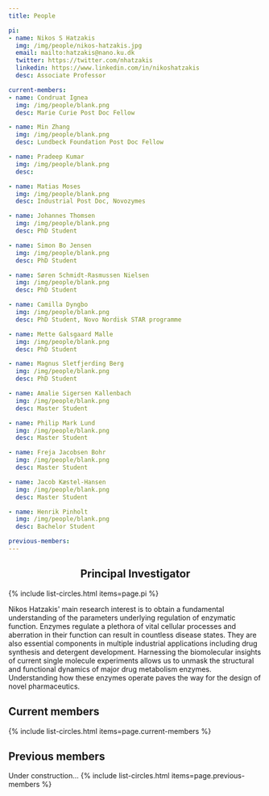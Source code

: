 ```yaml
---
title: People

pi:
- name: Nikos S Hatzakis
  img: /img/people/nikos-hatzakis.jpg
  email: mailto:hatzakis@nano.ku.dk
  twitter: https://twitter.com/nhatzakis
  linkedin: https://www.linkedin.com/in/nikoshatzakis
  desc: Associate Professor

current-members:
- name: Condruat Ignea
  img: /img/people/blank.png
  desc: Marie Curie Post Doc Fellow

- name: Min Zhang
  img: /img/people/blank.png
  desc: Lundbeck Foundation Post Doc Fellow

- name: Pradeep Kumar
  img: /img/people/blank.png
  desc:

- name: Matias Moses
  img: /img/people/blank.png
  desc: Industrial Post Doc, Novozymes

- name: Johannes Thomsen
  img: /img/people/blank.png
  desc: PhD Student

- name: Simon Bo Jensen
  img: /img/people/blank.png
  desc: PhD Student

- name: Søren Schmidt-Rasmussen Nielsen
  img: /img/people/blank.png
  desc: PhD Student

- name: Camilla Dyngbo
  img: /img/people/blank.png
  desc: PhD Student, Novo Nordisk STAR programme

- name: Mette Galsgaard Malle
  img: /img/people/blank.png
  desc: PhD Student

- name: Magnus Sletfjerding Berg
  img: /img/people/blank.png
  desc: PhD Student

- name: Amalie Sigersen Kallenbach
  img: /img/people/blank.png
  desc: Master Student

- name: Philip Mark Lund
  img: /img/people/blank.png
  desc: Master Student

- name: Freja Jacobsen Bohr
  img: /img/people/blank.png
  desc: Master Student

- name: Jacob Kæstel-Hansen
  img: /img/people/blank.png
  desc: Master Student

- name: Henrik Pinholt
  img: /img/people/blank.png
  desc: Bachelor Student

previous-members:
---
```


<!--
add descriptions with desc:
-->
<h2 style="text-align:center;">Principal Investigator</h2>
{% include list-circles.html items=page.pi %}

Nikos Hatzakis' main research interest is to obtain a fundamental understanding of the parameters underlying regulation of enzymatic function. Enzymes regulate a plethora of vital cellular processes and aberration in their function can result in countless disease states. They are also essential components in multiple industrial applications including drug synthesis and detergent development. Harnessing the biomolecular insights of current single molecule experiments allows us to unmask the structural and functional dynamics of major drug metabolism enzymes. Understanding how these enzymes operate paves the way for the design of novel pharmaceutics.

## Current members
{% include list-circles.html items=page.current-members %}

## Previous members
Under construction...
{% include list-circles.html items=page.previous-members %}
